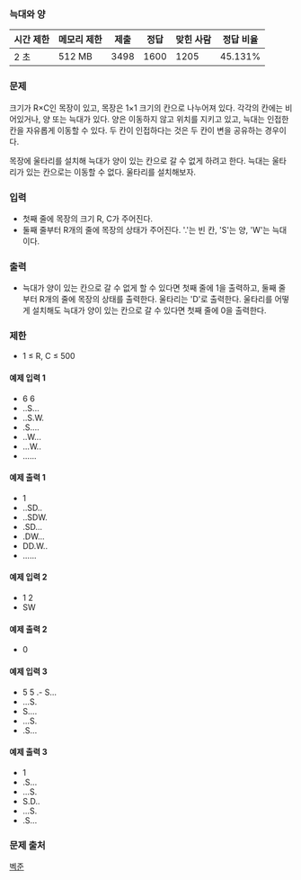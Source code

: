 ### 늑대와 양
 
|시간 제한|	메모리 제한|	제출|	정답|	맞힌 사람|	정답 비율|
|---|---|---|---|---|---|
|2 초|	512 MB|	3498|	1600|	1205|	45.131%|

### 문제
크기가 R×C인 목장이 있고, 목장은 1×1 크기의 칸으로 나누어져 있다. 각각의 칸에는 비어있거나, 양 또는 늑대가 있다. 양은 이동하지 않고 위치를 지키고 있고, 늑대는 인접한 칸을 자유롭게 이동할 수 있다. 두 칸이 인접하다는 것은 두 칸이 변을 공유하는 경우이다.

목장에 울타리를 설치해 늑대가 양이 있는 칸으로 갈 수 없게 하려고 한다. 늑대는 울타리가 있는 칸으로는 이동할 수 없다. 울타리를 설치해보자.

### 입력
- 첫째 줄에 목장의 크기 R, C가 주어진다.
- 둘째 줄부터 R개의 줄에 목장의 상태가 주어진다. '.'는 빈 칸, 'S'는 양, 'W'는 늑대이다.

### 출력
- 늑대가 양이 있는 칸으로 갈 수 없게 할 수 있다면 첫째 줄에 1을 출력하고, 둘째 줄부터 R개의 줄에 목장의 상태를 출력한다. 울타리는 'D'로 출력한다. 울타리를 어떻게 설치해도 늑대가 양이 있는 칸으로 갈 수 있다면 첫째 줄에 0을 출력한다.

### 제한
- 1 ≤ R, C ≤ 500

#### 예제 입력 1 
- 6 6
- ..S...
- ..S.W.
- .S....
- ..W...
- ...W..
- ......

#### 예제 출력 1 
- 1
- ..SD..
- ..SDW.
- .SD...
- .DW...
- DD.W..
- ......

#### 예제 입력 2 
- 1 2
- SW

#### 예제 출력 2 
- 0

#### 예제 입력 3 
- 5 5
.- S...
- ...S.
- S....
- ...S.
- .S...

#### 예제 출력 3 
- 1
- .S...
- ...S.
- S.D..
- ...S.
- .S...

### 문제 출처
[벡준](https://www.acmicpc.net/problem/16956)
